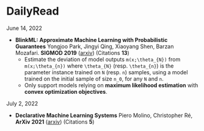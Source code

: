 # DailyRead

June 14, 2022
- **BlinkML: Approximate Machine Learning with Probabilistic Guarantees** Yongjoo Park, Jingyi Qing, Xiaoyang Shen, Barzan Mozafari. **SIGMOD 2019** ([arxiv](https://arxiv.org/abs/1812.10564)) (Citations **13**) 
  - Estimate the deviation of model outputs `m(x;\theta_{N})` from `m(x;\theta_{n})` where `\theta_{N}` (resp. `\theta_{n}`) is the parameter instance trained on `N` (resp. `n`) samples, using a model trained on the initial sample of size `n_0`, for any `N` and `n`. 
  - Only support models relying on **maximum likelihood estimation** with **convex optimization objectives**.

July 2, 2022
- **Declarative Machine Learning Systems** Piero Molino, Christopher Ré, **ArXiv 2021** ([arxiv](https://arxiv.org/abs/2107.08148)) (Citations **5**)
